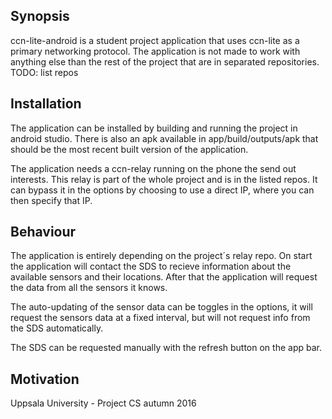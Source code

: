 ## Synopsis

ccn-lite-android is a student project application that uses ccn-lite as a primary networking protocol.
The application is not made to work with anything else than the rest of the project that are in separated repositories.
TODO: list repos

## Installation

The application can be installed by building and running the project in android studio.
There is also an apk available in app/build/outputs/apk that should be the most recent built version of the application.

The application needs a ccn-relay running on the phone the send out interests. This relay is part of the whole project and is in the listed repos.
It can bypass it in the options by choosing to use a direct IP, where you can then specify that IP. 

## Behaviour

The application is entirely depending on the project´s relay repo.
On start the application will contact the SDS to recieve information about the available sensors and their locations.
After that the application will request the data from all the sensors it knows.

The auto-updating of the sensor data can be toggles in the options, it will request the sensors data at a fixed interval, but will not request info from the SDS automatically.

The SDS can be requested manually with the refresh button on the app bar.

## Motivation

Uppsala University - Project CS autumn 2016